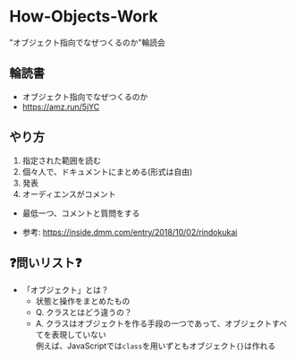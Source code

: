 # How-Objects-Work

"オブジェクト指向でなぜつくるのか"輪読会

## 輪読書

- オブジェクト指向でなぜつくるのか
- https://amz.run/5jYC

## やり方
1. 指定された範囲を読む
2. 個々人で、ドキュメントにまとめる(形式は自由)
3. 発表
4. オーディエンスがコメント
  - 最低一つ、コメントと質問をする

- 参考: https://inside.dmm.com/entry/2018/10/02/rindokukai


## ❓問いリスト❓

- 「オブジェクト」とは？
  - 状態と操作をまとめたもの
  - Q. クラスとはどう違うの？
  - A. クラスはオブジェクトを作る手段の一つであって、オブジェクトすべてを表現していない  
  例えば、JavaScriptでは`class`を用いずともオブジェクト`{}`は作れる
